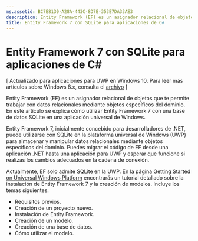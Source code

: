 ```yaml
---
ms.assetid: BC7E8130-A28A-443C-8D7E-353E7DA33AE3
description: Entity Framework (EF) es un asignador relacional de objetos que te permite trabajar con datos relacionales mediante objetos específicos del dominio.
title: Entity Framework 7 con SQLite para aplicaciones de C#
---
```


# Entity Framework 7 con SQLite para aplicaciones de C#

\[ Actualizado para aplicaciones para UWP en Windows 10. Para leer más artículos sobre Windows 8.x, consulta el [archivo](http://go.microsoft.com/fwlink/p/?linkid=619132) \]

Entity Framework (EF) es un asignador relacional de objetos que te permite trabajar con datos relacionales mediante objetos específicos del dominio. En este artículo se explica cómo utilizar Entity Framework 7 con una base de datos SQLite en una aplicación universal de Windows.

Entity Framework 7, inicialmente concebido para desarrolladores de .NET, puede utilizarse con SQLite en la plataforma universal de Windows (UWP) para almacenar y manipular datos relacionales mediante objetos específicos del dominio. Puedes migrar el código de EF desde una aplicación .NET hasta una aplicación para UWP y esperar que funcione si realizas los cambios adecuados en la cadena de conexión.

Actualmente, EF solo admite SQLite en la UWP. En la página [Getting Started on Universal Windows Platform](http://go.microsoft.com/fwlink/p/?LinkId=735013) encontrarás un tutorial detallado sobre la instalación de Entity Framework 7 y la creación de modelos. Incluye los temas siguientes:

-   Requisitos previos.
-   Creación de un proyecto nuevo.
-   Instalación de Entity Framework.
-   Creación de un modelo.
-   Creación de una base de datos.
-   Cómo utilizar el modelo.



<!--HONumber=Mar16_HO1-->


